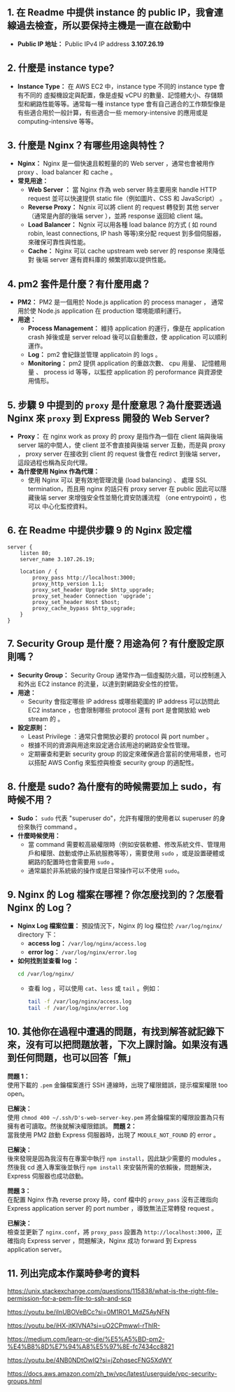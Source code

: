 ## 1. 在 Readme 中提供 instance 的 public IP，我會連線過去檢查，所以要保持主機是一直在啟動中
- **Public IP 地址：** Public IPv4 IP address **3.107.26.19**
## 2. 什麼是 instance type?
- **Instance Type：** 在 AWS EC2 中，instance type 不同的 instance type 會有不同的 虛擬機設定與配置，像是虛擬 vCPU 的數量、記憶體大小、存儲類型和網路性能等等。通常每一種 instance type 會有自己適合的工作類型像是有些適合用於一般計算，有些適合一些 memory-intensive 的應用或是 computing-intensive 等等。

## 3. 什麼是 Nginx？有哪些用途與特性？
- **Nginx：** Nginx 是一個快速且較輕量的的 Web server ，通常也會被用作 proxy 、load balancer 和 cache 。
- **常見用途：**
  - **Web Server ：** 當 Nginx 作為 web server 時主要用來 handle HTTP request 並可以快速提供 static file（例如圖片、CSS 和 JavaScript） 。
  - **Reverse Proxy：** Ngnix 可以將 client 的 request 轉發到 其他 server（通常是內部的後端 server ），並將 response 返回給 client 端。
  - **Load Balancer：**   Ngnix 可以用各種 load balance 的方式 ( 如 round robin, least connections, IP hash 等等)來分配 request 到多個伺服器，來確保可靠性與性能。
  - **Cache：** Nginx 可以 cache upstream web server 的 response 來降低對 後端 server 還有資料庫的 頻繁抓取以提供性能。

## 4. pm2 套件是什麼？有什麼用處？
- **PM2：** PM2 是一個用於 Node.js application 的 process manager ， 通常用於使 Node.js application 在 production 環境能順利運行。
- **用途：**
  - **Process Management：** 維持 application 的運行，像是在 application crash 掉後或是 server reload 後可以自動重啟，使 application 可以順利運作。
  - **Log：** pm2 會紀錄並管理 applicatoin 的 logs 。
  - **Monitoring：** pm2 提供 application 的重啟次數、 cpu 用量、 記憶體用量 、 process id 等等，以監控 application 的 peroformance 與資源使用情形。

## 5. 步驟 9 中提到的 `proxy` 是什麼意思？為什麼要透過 Nginx 來 `proxy` 到 Express 開發的 Web Server?
- **Proxy：** 在 nginx work as proxy 的 proxy 是指作為一個在 client 端與後端 server 端的中間人，使 client 並不會直接與後端 server 互動，而是與 proxy ， proxy server 在接收到 client 的 request 後會在 redirct 到後端 server，這段過程也稱為反向代理。
- **為什麼使用 Nginx 作為代理：**
  - 使用 Nginx 可以 更有效地管理流量 (load balancing) 、 處理 SSL termination，而且用 nginx 的話只有 proxy server 在 public 因此可以隱藏後端 server 來增強安全性並簡化資安防護流程 （one entrypoint) ，也可以 中心化監控資料。

## 6. 在 Readme 中提供步驟 9 的 Nginx 設定檔

```nginx
server {
    listen 80;
    server_name 3.107.26.19;

    location / {
        proxy_pass http://localhost:3000;
        proxy_http_version 1.1;
        proxy_set_header Upgrade $http_upgrade;
        proxy_set_header Connection 'upgrade';
        proxy_set_header Host $host;
        proxy_cache_bypass $http_upgrade;
    }
}
```
## 7. Security Group 是什麼？用途為何？有什麼設定原則嗎？
- **Security Group：** Security Group 通常作為一個虛擬防火牆，可以控制進入和外出 EC2 instance 的流量，以達到對網路安全性的控管。
- **用途：**
  - Security 會指定哪些 IP address 或哪些範圍的 IP address 可以訪問此 EC2 instance ，也會限制哪些 protocol 還有 port 是會開放給 web stream 的 。
- **設定原則：**
  -  Least Privilege ：通常只會開放必要的 protocol 與 port number 。
  - 根據不同的資源與用途來設定適合該用途的網路安全性管理。
  - 定期審查和更新 security group 的設定來確保適合當前的使用場景，也可以搭配 AWS Config 來監控與檢查 security group 的適配性。

## 8. 什麼是 sudo? 為什麼有的時候需要加上 sudo，有時候不用？
- **Sudo：** `sudo` 代表 "superuser do"，允許有權限的使用者以 superuser 的身份來執行 command 。
- **什麼時候使用：**
  - 當 command 需要較高級權限時（例如安裝軟體、修改系統文件、管理用戶和權限、啟動或停止系統服務等等），需要使用 `sudo` ，或是設置硬體或網路的配置時也會需要用 `sudo` 。
  - 通常屬於非系統級的操作或是日常操作可以不使用 `sudo`。

## 9. Nginx 的 Log 檔案在哪裡？你怎麼找到的？怎麼看 Nginx 的 Log？
- **Nginx Log 檔案位置：** 預設情況下，Nginx 的 log 檔位於 `/var/log/nginx/` directory 下：
  - **access log：** `/var/log/nginx/access.log`
  - **error log：** `/var/log/nginx/error.log`
- **如何找到並查看 log ：**
    ```bash
    cd /var/log/nginx/
    ```
  - 查看 log ，可以使用 `cat`、`less` 或 `tail` 。例如：
    ```bash
    tail -f /var/log/nginx/access.log 
    tail -f /var/log/nginx/error.log  
    ```
## 10. 其他你在過程中遭遇的問題，有找到解答就記錄下來，沒有可以把問題放著，下次上課討論。如果沒有遇到任何問題，也可以回答「無」

**問題 1：**  
使用下載的 `.pem` 金鑰檔案進行 SSH 連線時，出現了權限錯誤，提示檔案權限 too open。

**已解決：**  
使用 `chmod 400 ~/.ssh/D's-web-server-key.pem` 將金鑰檔案的權限設置為只有擁有者可讀取。然後就解決權限錯誤。
**問題 2：**  
當我使用 PM2 啟動 Express 伺服器時，出現了 `MODULE_NOT_FOUND` 的 error 。

**已解決：**  
後來發現是因為我沒有在專案中執行 `npm install`，因此缺少需要的 modules 。然後我 cd 進入專案後並執行 `npm install` 來安裝所需的依賴後，問題解決，Express 伺服器也成功啟動。


**問題 3：**  
在配置 Nginx 作為 reverse proxy 時，conf 檔中的 `proxy_pass` 沒有正確指向 Express application server 的 port number ，導致無法正常轉發 request 。

**已解決：**  
檢查並更新了 `nginx.conf`，將 `proxy_pass` 設置為 `http://localhost:3000`，正確指向 Express server ，問題解決，Nginx 成功 forward 到 Express application server。

## 11. 列出完成本作業時參考的資料
https://unix.stackexchange.com/questions/115838/what-is-the-right-file-permission-for-a-pem-file-to-ssh-and-scp

https://youtu.be/iInUBOVeBCc?si=0M1RO1_MdZ5AyNFN

https://youtu.be/iHX-jtKIVNA?si=uO2CPmwwl-rThlR-

https://medium.com/learn-or-die/%E5%A5%BD-pm2-%E4%B8%8D%E7%94%A8%E5%97%8E-fc7434cc8821

https://youtu.be/4NB0NDtOwIQ?si=jZphqsecFNG5XdWY

https://docs.aws.amazon.com/zh_tw/vpc/latest/userguide/vpc-security-groups.html




